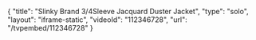 {
    "title": "Slinky Brand 3\/4Sleeve Jacquard Duster Jacket",
    "type": "solo",
    "layout": "iframe-static",
    "videoId": "112346728",
    "url": "\/tvpembed\/112346728"
}